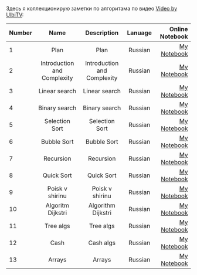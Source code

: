 Здесь я коллекционирую заметки по алгоритама по видео [Video by UlbiTV](https://www.youtube.com/watch?v=NErrGZ64OdE&list=PLdrkFH5HIVuAJvRhkOs-Mce6MoolrHSUm&index=4&t=3s):

| Number        | Name                             | Description                                                   |  Lanuage         |  Online Notebook | 
| ------------- |:--------------------------------:|:-------------------------------------------------------------:|:----------------:|-----------------:|
|  1            |       Plan                |  Plan                     | Russian       | [My Notebook](https://colab.research.google.com/github/BISH0808/Algorithms/blob/main/Notes_from_UlbiTV_video/Plan.ipynb)
|  2           |       Introduction and Complexity        |  Introduction and Complexity                       | Russian       | [My Notebook](https://colab.research.google.com/drive/1OmeFxaKt-RNNAOjH0W_ukxTgJ0QJAgfn#scrollTo=sz3bAXlMTyTk)
|  3          |       Linear search        |  Linear search                    | Russian       | [My Notebook](https://colab.research.google.com/drive/1cNVcU7RogQgMvsHNb9ksvmC3hkqwIvVt)
|  4          |       Binary search        |  Binary  search                    | Russian       | [My Notebook](https://colab.research.google.com/drive/1T53eR84OKIKn1xv4IejU5ncGEMbB8Vfe#scrollTo=U8y0SeS-aGC1)
|  5          |       Selection Sort        |  Selection Sort                    | Russian       | [My Notebook](https://colab.research.google.com/drive/1fgS2KXadh6NwbQnVKRbNrjyyiopXAhUE#scrollTo=o_mbMlUOgiit)
|  6          |       Bubble Sort        |  Bubble Sort                    | Russian       | [My Notebook](https://colab.research.google.com/drive/1yGpRiXrxBDUgoxw5Dbi_bolu3hFGRZSJ#scrollTo=WsuSS_nL-DNl)
|  7          |       Recursion        |  Recursion                    | Russian       | [My Notebook](https://colab.research.google.com/drive/1n53HuyRqA-uKMwYSp2jNIxSt6PKIO6AZ#scrollTo=5v5j4izjY8DL)
|  8         |       Quick Sort        |  Quick Sort                    | Russian       | [My Notebook](https://colab.research.google.com/drive/1rtXPxQIY-Is5VzYkw-OvHxao9LqUPrQr#scrollTo=z3hyF8a5EOx9)
|  9         |       Poisk v shirinu       |   Poisk v shirinu                   | Russian       | [My Notebook](https://colab.research.google.com/drive/14p2X8eyxQGClEgI0c2kJh-YdZPIM9_S5#scrollTo=xFKxmMnzsrZ1)
|  10         |       Algoritm Dijkstri       |   Algorithm Dijkstri                   | Russian       | [My Notebook](https://colab.research.google.com/drive/1CFSimWfPbBRWghI1-ivaXx-53pD1ilvA#scrollTo=eNXr-2yHvlPx)
|  11        |       Tree algs      |  Tree algs                    | Russian       | [My Notebook](https://colab.research.google.com/drive/1nGWOl7mcvyNc2duhIEtfI4klqgVneu1D)
|  12        |       Сash       |   Cash algs                 | Russian       | [My Notebook](https://colab.research.google.com/drive/1iZ4x8iVOluz_0jJ9bN2f0OHsPGfB5XT7#scrollTo=vzKVsAglkXnd)
|  13        |       Arrays      |   Arrays                | Russian       | [My Notebook](https://colab.research.google.com/drive/1zTyMh3ZpCddUtjaqQCaMd6P8UKC0frEE#scrollTo=UYZvg8_TPRsG)



